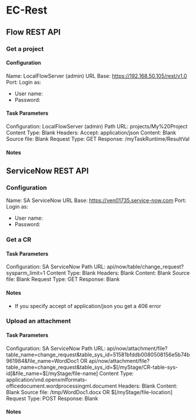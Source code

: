 # EC-Rest #

## Flow REST API ##
### Get a project ###
#### Configuration ####
Name: LocalFlowServer (admin)
URL Base: https://192.168.50.105/rest/v1.0
Port:
Login as:
- User name: <user>
- Password: <password>

#### Task Parameters ####
Configuration: LocalFlowServer (admin)
Path URL: projects/My%20Project
Content Type: Blank
Headers: Accept: application/json
Content: Blank
Source file: Blank
Request Type: GET
Response: /myTaskRuntime/ResultVal

#### Notes ####

## ServiceNow REST API ##
### Configuration ###
Name: SA ServiceNow
URL Base: https://ven01735.service-now.com
Port:
Login as:
- User name: <user>
- Password:

### Get a CR ###
#### Task Parameters ####
Configuration: SA ServiceNow
Path URL: api/now/table/change_request?sysparm_limit=1
Content Type: Blank
Headers: Blank
Content: Blank
Source file: Blank
Request Type: GET
Response: Blank

#### Notes ####
- If you specify accept of application/json you get a 406 error

### Upload an attachment ###
#### Task Parameters ####
Configuration: SA ServiceNow
Path URL: api/now/attachment/file?table_name=change_request&table_sys_id=51581bfddb0080508156e5b74b961984&file_name=WordDoc1
OR api/now/attachment/file?table_name=change_request&table_sys_id=$[/myStage/CR-table-sys-id]&file_name=$[/myStage/file-name]
Content Type: application/vnd.openxmlformats-officedocument.wordprocessingml.document
Headers: Blank
Content: Blank
Source file: /tmp/WordDoc1.docx OR $[/myStage/file-location]
Request Type: POST
Response: Blank

#### Notes ####
